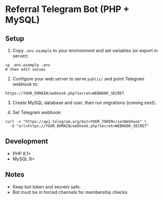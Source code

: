 # Referral Telegram Bot (PHP + MySQL)

## Setup

1. Copy `.env.example` to your environment and set variables (or export in server):
```
cp .env.example .env
# then edit values
```

2. Configure your web server to serve `public/` and point Telegram webhook to:
```
https://YOUR_DOMAIN/webhook.php?secret=WEBHOOK_SECRET
```

3. Create MySQL database and user, then run migrations (coming next).

4. Set Telegram webhook:
```
curl -s "https://api.telegram.org/bot<YOUR_TOKEN>/setWebhook" \
  -d "url=https://YOUR_DOMAIN/webhook.php?secret=WEBHOOK_SECRET"
```

## Development
- PHP 8.1+
- MySQL 8+

## Notes
- Keep bot token and secrets safe.
- Bot must be in forced channels for membership checks.